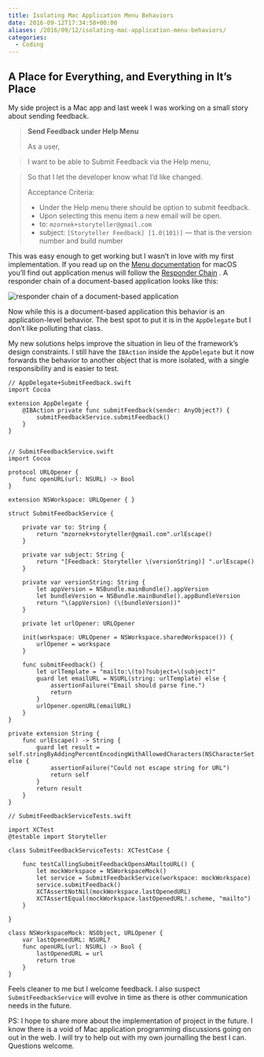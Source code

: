 ```yaml
---
title: Isolating Mac Application Menu Behaviors
date: 2016-09-12T17:34:58+00:00
aliases: /2016/09/12/isolating-mac-application-menu-behaviors/
categories:
  - Coding
---
```


## A Place for Everything, and Everything in It&#8217;s Place

My side project is a Mac app and last week I was working on a small story about sending feedback.

> **Send Feedback under Help Menu**
>
> As a user,

> I want to be able to Submit Feedback via the Help menu,

> So that I let the developer know what I’d like changed.
>
> Acceptance Criteria:
>
> - Under the Help menu there should be option to submit feedback.
> - Upon selecting this menu item a new email will be open.
> - to: `mzornek+storyteller@gmail.com`
> - subject: `[Storyteller Feedback] [1.0(101)]` — that is the version number and build number

This was easy enough to get working but I wasn&#8217;t in love with my first implementation. If you read up on the [Menu documentation][1] for macOS you&#8217;ll find out application menus will follow the [Responder Chain][2] . A responder chain of a document-based application looks like this:

![responder chain of a document-based application][3]

Now while this is a document-based application this behavior is an application-level behavior. The best spot to put it is in the `AppDelegate` but I don&#8217;t like polluting that class.

My new solutions helps improve the situation in lieu of the framework&#8217;s design constraints. I still have the `IBAction` inside the `AppDelegate` but it now forwards the behavior to another object that is more isolated, with a single responsibility and is easier to test.

    // AppDelegate+SubmitFeedback.swift
    import Cocoa

    extension AppDelegate {
        @IBAction private func submitFeedback(sender: AnyObject?) {
            submitFeedbackService.submitFeedback()
        }
    }


    // SubmitFeedbackService.swift
    import Cocoa

    protocol URLOpener {
        func openURL(url: NSURL) -> Bool
    }

    extension NSWorkspace: URLOpener { }

    struct SubmitFeedbackService {

        private var to: String {
            return "mzornek+storyteller@gmail.com".urlEscape()
        }

        private var subject: String {
            return "[Feedback: Storyteller \(versionString)] ".urlEscape()
        }

        private var versionString: String {
            let appVersion = NSBundle.mainBundle().appVersion
            let bundleVersion = NSBundle.mainBundle().appBundleVersion
            return "\(appVersion) (\(bundleVersion))"
        }

        private let urlOpener: URLOpener

        init(workspace: URLOpener = NSWorkspace.sharedWorkspace()) {
            urlOpener = workspace
        }

        func submitFeedback() {
            let urlTemplate = "mailto:\(to)?subject=\(subject)"
            guard let emailURL = NSURL(string: urlTemplate) else {
                assertionFailure("Email should parse fine.")
                return
            }
            urlOpener.openURL(emailURL)
        }
    }

    private extension String {
        func urlEscape() -> String {
            guard let result = self.stringByAddingPercentEncodingWithAllowedCharacters(NSCharacterSet.URLQueryAllowedCharacterSet()) else {
                assertionFailure("Could not escape string for URL")
                return self
            }
            return result
        }
    }

    // SubmitFeedbackServiceTests.swift

    import XCTest
    @testable import Storyteller

    class SubmitFeedbackServiceTests: XCTestCase {

        func testCallingSubmitFeedbackOpensAMailtoURL() {
            let mockWorkspace = NSWorkspaceMock()
            let service = SubmitFeedbackService(workspace: mockWorkspace)
            service.submitFeedback()
            XCTAssertNotNil(mockWorkspace.lastOpenedURL)
            XCTAssertEqual(mockWorkspace.lastOpenedURL!.scheme, "mailto")
        }

    }

    class NSWorkspaceMock: NSObject, URLOpener {
        var lastOpenedURL: NSURL?
        func openURL(url: NSURL) -> Bool {
            lastOpenedURL = url
            return true
        }
    }

Feels cleaner to me but I welcome feedback. I also suspect `SubmitFeedbackService` will evolve in time as there is other communication needs in the future.

PS: I hope to share more about the implementation of project in the future. I know there is a void of Mac application programming discussions going on out in the web. I will try to help out with my own journalling the best I can. Questions welcome.

[1]: https://developer.apple.com/library/mac/documentation/Cocoa/Conceptual/MenuList/MenuList.html#//apple_ref/doc/uid/10000032-SW1
[2]: https://developer.apple.com/library/mac/documentation/Cocoa/Conceptual/EventOverview/EventArchitecture/EventArchitecture.html#//apple_ref/doc/uid/10000060i-CH3-SW2
[3]: http://mikezornek.com/media/images/doc_based_responder_chain.png "responder chain of a document-based application"
